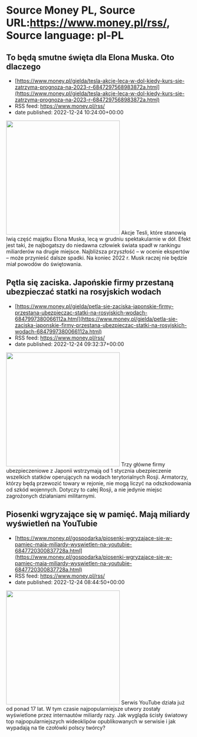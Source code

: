 # Source Money PL, Source URL:https://www.money.pl/rss/, Source language: pl-PL

## To będą smutne święta dla Elona Muska. Oto dlaczego
 - [https://www.money.pl/gielda/tesla-akcje-leca-w-dol-kiedy-kurs-sie-zatrzyma-prognoza-na-2023-r-6847297568983872a.html](https://www.money.pl/gielda/tesla-akcje-leca-w-dol-kiedy-kurs-sie-zatrzyma-prognoza-na-2023-r-6847297568983872a.html)
 - RSS feed: https://www.money.pl/rss/
 - date published: 2022-12-24 10:24:00+00:00

<img src="https://i.wpimg.pl/308x/filerepo.grupawp.pl/api/v1/display/embed/a9b50886-ef88-45b4-bb0c-d478fa667191" width="308" /> Akcje Tesli, które stanowią lwią część majątku Elona Muska, lecą w grudniu spektakularnie w dół. Efekt jest taki, że najbogatszy do niedawna człowiek świata spadł w rankingu miliarderów na drugie miejsce. Najbliższa przyszłość – w ocenie ekspertów – może przynieść dalsze spadki. Na koniec 2022 r. Musk raczej nie będzie miał powodów do świętowania.

## Pętla się zaciska. Japońskie firmy przestaną ubezpieczać statki na rosyjskich wodach
 - [https://www.money.pl/gielda/petla-sie-zaciska-japonskie-firmy-przestana-ubezpieczac-statki-na-rosyjskich-wodach-6847997380066112a.html](https://www.money.pl/gielda/petla-sie-zaciska-japonskie-firmy-przestana-ubezpieczac-statki-na-rosyjskich-wodach-6847997380066112a.html)
 - RSS feed: https://www.money.pl/rss/
 - date published: 2022-12-24 09:32:37+00:00

<img src="https://i.wpimg.pl/308x/filerepo.grupawp.pl/api/v1/display/embed/8d748360-b70d-4fd0-bec9-90b860691289" width="308" /> Trzy główne firmy ubezpieczeniowe z Japonii wstrzymają od 1 stycznia ubezpieczenie wszelkich statków operujących na wodach terytorialnych Rosji. Armatorzy, którzy będą przewozić towary w rejonie, nie mogą liczyć na odszkodowania od szkód wojennych. Dotyczy to całej Rosji, a nie jedynie miejsc zagrożonych działaniami militarnymi.

## Piosenki wgryzające się w pamięć. Mają miliardy wyświetleń na YouTubie
 - [https://www.money.pl/gospodarka/piosenki-wgryzajace-sie-w-pamiec-maja-miliardy-wyswietlen-na-youtubie-6847720300837728a.html](https://www.money.pl/gospodarka/piosenki-wgryzajace-sie-w-pamiec-maja-miliardy-wyswietlen-na-youtubie-6847720300837728a.html)
 - RSS feed: https://www.money.pl/rss/
 - date published: 2022-12-24 08:44:50+00:00

<img src="https://i.wpimg.pl/308x/filerepo.grupawp.pl/api/v1/display/embed/6749d0e7-7746-45e7-a326-c628f62ac59f" width="308" /> Serwis YouTube działa już od ponad 17 lat. W tym czasie najpopularniejsze utwory zostały wyświetlone przez internautów miliardy razy. Jak wygląda ścisły światowy top najpopularniejszych wideoklipów opublikowanych w serwisie i jak wypadają na tle czołówki polscy twórcy?

